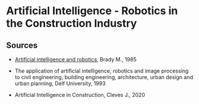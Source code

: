 # Artificial Intelligence - Robotics in the Construction Industry

## Sources

* [Artificial intelligence and robotics](./Brady%20M.md), Brady M., 1985

* The application of artificial intelligence, robotics and image processing to civil engineering, building engineering, architecture, urban design and urban planning, Delf University, 1993

* Artificial Intelligence in Construction, Cleves J., 2020

